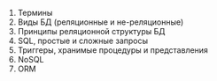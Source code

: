 1. Термины
2. Виды БД (реляционные и не-реляционные)
3. Принципы реляционной структуры БД
4. SQL, простые и сложные запросы
5. Триггеры, хранимые процедуры и представления
6. NoSQL
7. ORM